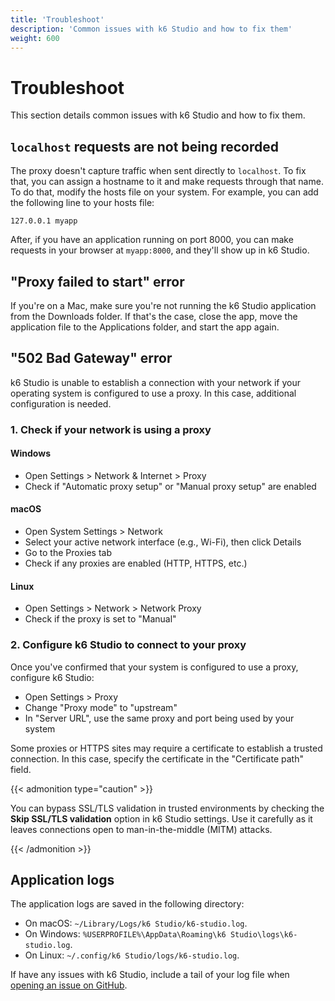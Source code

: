 ```yaml
---
title: 'Troubleshoot'
description: 'Common issues with k6 Studio and how to fix them'
weight: 600
---
```


# Troubleshoot

This section details common issues with k6 Studio and how to fix them.

## `localhost` requests are not being recorded

The proxy doesn't capture traffic when sent directly to `localhost`. To fix that, you can assign a hostname to it and make requests through that name. To do that, modify the hosts file on your system. For example, you can add the following line to your hosts file:

```
127.0.0.1 myapp
```

After, if you have an application running on port 8000, you can make requests in your browser at `myapp:8000`, and they'll show up in k6 Studio.

## "Proxy failed to start" error

If you're on a Mac, make sure you're not running the k6 Studio application from the Downloads folder. If that's the case, close the app, move the application file to the Applications folder, and start the app again.

## "502 Bad Gateway" error

k6 Studio is unable to establish a connection with your network if your operating system is configured to use a proxy. In this case, additional configuration is needed.

### 1. Check if your network is using a proxy

#### Windows

- Open Settings > Network & Internet > Proxy
- Check if "Automatic proxy setup" or "Manual proxy setup" are enabled

#### macOS

- Open System Settings > Network
- Select your active network interface (e.g., Wi-Fi), then click Details
- Go to the Proxies tab
- Check if any proxies are enabled (HTTP, HTTPS, etc.)

#### Linux

- Open Settings > Network > Network Proxy
- Check if the proxy is set to "Manual"

### 2. Configure k6 Studio to connect to your proxy

Once you've confirmed that your system is configured to use a proxy, configure k6 Studio:

- Open Settings > Proxy
- Change "Proxy mode" to "upstream"
- In "Server URL", use the same proxy and port being used by your system

Some proxies or HTTPS sites may require a certificate to establish a trusted connection. In this case, specify the certificate in the "Certificate path" field.

{{< admonition type="caution" >}}

You can bypass SSL/TLS validation in trusted environments by checking the **Skip SSL/TLS validation** option in k6 Studio settings. Use it carefully as it leaves connections open to man-in-the-middle (MITM) attacks.

{{< /admonition >}}

## Application logs

The application logs are saved in the following directory:

- On macOS: `~/Library/Logs/k6 Studio/k6-studio.log`.
- On Windows: `%USERPROFILE%\AppData\Roaming\k6 Studio\logs\k6-studio.log`.
- On Linux: `~/.config/k6 Studio/logs/k6-studio.log`.

If have any issues with k6 Studio, include a tail of your log file when [opening an issue on GitHub](https://github.com/grafana/k6-studio).
